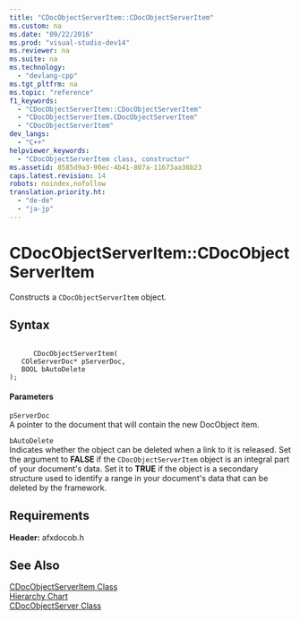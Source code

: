 ```yaml
---
title: "CDocObjectServerItem::CDocObjectServerItem"
ms.custom: na
ms.date: "09/22/2016"
ms.prod: "visual-studio-dev14"
ms.reviewer: na
ms.suite: na
ms.technology: 
  - "devlang-cpp"
ms.tgt_pltfrm: na
ms.topic: "reference"
f1_keywords: 
  - "CDocObjectServerItem::CDocObjectServerItem"
  - "CDocObjectServerItem.CDocObjectServerItem"
  - "CDocObjectServerItem"
dev_langs: 
  - "C++"
helpviewer_keywords: 
  - "CDocObjectServerItem class, constructor"
ms.assetid: 8585d9a3-90ec-4b41-807a-11673aa36b23
caps.latest.revision: 14
robots: noindex,nofollow
translation.priority.ht: 
  - "de-de"
  - "ja-jp"
---
```

# CDocObjectServerItem::CDocObjectServerItem
Constructs a `CDocObjectServerItem` object.  
  
## Syntax  
  
```  
  
      CDocObjectServerItem(  
   COleServerDoc* pServerDoc,  
   BOOL bAutoDelete   
);  
```  
  
#### Parameters  
 `pServerDoc`  
 A pointer to the document that will contain the new DocObject item.  
  
 `bAutoDelete`  
 Indicates whether the object can be deleted when a link to it is released. Set the argument to **FALSE** if the `CDocObjectServerItem` object is an integral part of your document's data. Set it to **TRUE** if the object is a secondary structure used to identify a range in your document's data that can be deleted by the framework.  
  
## Requirements  
 **Header:** afxdocob.h  
  
## See Also  
 [CDocObjectServerItem Class](../vs140/cdocobjectserveritem-class.md)   
 [Hierarchy Chart](../vs140/hierarchy-chart.md)   
 [CDocObjectServer Class](../vs140/cdocobjectserver-class.md)